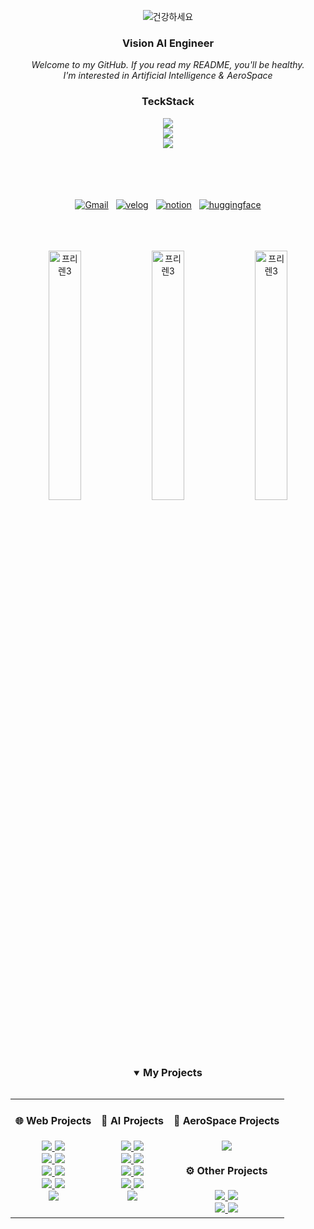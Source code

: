 <div align="center">
  
  ![건강하세요](https://github.com/user-attachments/assets/db14d888-dd48-42ef-a54f-28bcfa972d49)
  <br>
 
  <h3>Vision AI Engineer</h3>
 
 
  <i>
    Welcome to my GitHub. If you read my README, you'll be healthy.
  </i>
  
  <br>
  <i>
  I'm interested in Artificial Intelligence & AeroSpace
  </i>
  
  <h3>TeckStack</h3>
  
  <a href="https://skillicons.dev">
     <img src="https://skillicons.dev/icons?i=python,c,cpp,java" />
     <br/>
     <img src="https://skillicons.dev/icons?i=pytorch,sklearn,tensorflow,nodejs" />
     <br/>
     <img src="https://skillicons.dev/icons?i=vscode,visualstudio,eclipse,anaconda" />
  </a>
<br>
  <br>
    <br>
      <br>
    <p align="center">
    <br>
   <a href="mailto:tjddls207@gmail.com"><img alt="Gmail" src="https://img.shields.io/badge/Gmail-D14836?style=for-the-badge&logo=gmail&logoColor=white"/></a> &nbsp
   <a href="https://velog.io/@espada105/posts" target="_blank"><img alt="velog" src="https://img.shields.io/badge/Velog-20C997?style=for-the-badge&logo=Velog&logoColor=white"/></a> &nbsp
   <a href="https://www.notion.so/Developer_SeongIn-Hong-968f29ca627e4f51b306aafdf47d6db7" target="_blank"><img alt="notion" src="https://img.shields.io/badge/notion-000000?style=for-the-badge&logo=Notion&logoColor=white"/></a> &nbsp
  <a href="https://huggingface.co/espada105" target="_blank"><img alt="huggingface" src="https://img.shields.io/badge/huggingface-FFD21E?style=for-the-badge&logo=huggingFace&logoColor=black"/></a>   
  </p> 
  
  <br>
    <br>
      <br>
<img src="https://github.com/user-attachments/assets/7d73e9ee-5cdf-4b1f-b6cc-4ac9713db4e2" width="32%" alt="프리렌3">
<img src="https://github.com/user-attachments/assets/7d73e9ee-5cdf-4b1f-b6cc-4ac9713db4e2" width="32%" alt="프리렌3">
<img src="https://github.com/user-attachments/assets/7d73e9ee-5cdf-4b1f-b6cc-4ac9713db4e2" width="32%" alt="프리렌3">
<!-- <img src="https://github.com/user-attachments/assets/7d73e9ee-5cdf-4b1f-b6cc-4ac9713db4e2" width="16%" alt="프리렌3">
<img src="https://github.com/user-attachments/assets/7d73e9ee-5cdf-4b1f-b6cc-4ac9713db4e2" width="16%" alt="프리렌3">
<img src="https://github.com/user-attachments/assets/7d73e9ee-5cdf-4b1f-b6cc-4ac9713db4e2" width="16%" alt="프리렌3">
 -->


  <br>
    <br>
      <br>
      
  <details open>
    <summary><h3 style="display: inline-block;">My Projects</h3></summary>

  <table border="0" cellspacing="0" cellpadding="10" style="border-collapse: collapse; border: none;">
    <tr style="border: none; background-color: transparent;">
      <td align="center" style="border: none; vertical-align: top; background-color: transparent;">
        <h4>🌐 Web Projects</h4>
        <div align="center">
          <a href="https://github.com/espada105/summerproject" target="_blank">
            <img src="https://img.shields.io/badge/Summer_Project-181717?style=for-the-badge&logo=github&logoColor=white"/>
          </a>
          <a href="https://github.com/espada105/React" target="_blank">
            <img src="https://img.shields.io/badge/React-181717?style=for-the-badge&logo=react&logoColor=61DAFB"/>
          </a>
          <br>
          <a href="https://github.com/espada105/HSU_FestivalSite" target="_blank">
            <img src="https://img.shields.io/badge/HSU_Festival_Site-181717?style=for-the-badge&logo=github&logoColor=white"/>
          </a>
          <a href="https://github.com/espada105/LikeLion_Hackathon_2023" target="_blank">
            <img src="https://img.shields.io/badge/LikeLion_Hackathon_2023-181717?style=for-the-badge&logo=github&logoColor=white"/>
          </a>
          <br>
          <a href="https://github.com/espada105/LikeLion_Ideathon_2023" target="_blank">
            <img src="https://img.shields.io/badge/LikeLion_Ideathon_2023-181717?style=for-the-badge&logo=github&logoColor=white"/>
          </a>
          <a href="https://github.com/espada105/InternetProgramming" target="_blank">
            <img src="https://img.shields.io/badge/Internet_Programming-181717?style=for-the-badge&logo=github&logoColor=white"/>
          </a>
          <br>
          <a href="https://github.com/espada105/Chippo_web" target="_blank">
            <img src="https://img.shields.io/badge/Chippo_Web-181717?style=for-the-badge&logo=github&logoColor=white"/>
          </a>
          <a href="https://github.com/espada105/HSU_FestivalSite_Front" target="_blank">
            <img src="https://img.shields.io/badge/HSU_Festival_Frontend-181717?style=for-the-badge&logo=github&logoColor=white"/>
          </a>
          <br>
          <a href="https://github.com/espada105/helpService" target="_blank">
            <img src="https://img.shields.io/badge/Help_Service-181717?style=for-the-badge&logo=github&logoColor=white"/>
          </a>
        </div>
      </td>
      <td align="center" style="border: none; vertical-align: top; background-color: transparent;">
        <h4>🧠 AI Projects</h4>
        <div align="center">
          <a href="https://github.com/espada105/OpenCV" target="_blank">
            <img src="https://img.shields.io/badge/OpenCV-181717?style=for-the-badge&logo=opencv&logoColor=white"/>
          </a>
          <a href="https://github.com/espada105/AI_Predicting_Pregnancy_Success" target="_blank">
            <img src="https://img.shields.io/badge/AI_Pregnancy_Prediction-181717?style=for-the-badge&logo=github&logoColor=white"/>
          </a>
          <br>
          <a href="https://github.com/espada105/NewRecipe" target="_blank">
            <img src="https://img.shields.io/badge/New_Recipe-181717?style=for-the-badge&logo=github&logoColor=white"/>
          </a>
          <a href="https://github.com/espada105/NVIDIA-CUDA-Parallel-Processing" target="_blank">
            <img src="https://img.shields.io/badge/NVIDIA_CUDA-181717?style=for-the-badge&logo=nvidia&logoColor=76B900"/>
          </a>
          <br>
          <a href="https://github.com/espada105/Artificial-Intelligence-Programming" target="_blank">
            <img src="https://img.shields.io/badge/AI_Programming-181717?style=for-the-badge&logo=github&logoColor=white"/>
          </a>
          <a href="https://github.com/espada105/ArtificialIntelligenceAlgorithm" target="_blank">
            <img src="https://img.shields.io/badge/AI_Algorithm-181717?style=for-the-badge&logo=github&logoColor=white"/>
          </a>
          <br>
          <a href="https://github.com/espada105/MachineLearning" target="_blank">
            <img src="https://img.shields.io/badge/Machine_Learning-181717?style=for-the-badge&logo=scikit-learn&logoColor=F7931E"/>
          </a>
          <a href="https://github.com/espada105/DisplayDefectPredictionModel" target="_blank">
            <img src="https://img.shields.io/badge/Display_Defect_Prediction-181717?style=for-the-badge&logo=github&logoColor=white"/>
          </a>
          <br>
          <a href="https://github.com/espada105/ComputerVision-and-Deep-learning" target="_blank">
            <img src="https://img.shields.io/badge/CV_&_Deep_Learning-181717?style=for-the-badge&logo=github&logoColor=white"/>
          </a>
        </div>
      </td>
      <td align="center" style="border: none; vertical-align: top; background-color: transparent;">
        <h4>🚀 AeroSpace Projects</h4>
        <div align="center">
          <a href="https://github.com/espada105/satellite_simulator" target="_blank">
            <img src="https://img.shields.io/badge/Satellite_Simulator-181717?style=for-the-badge&logo=github&logoColor=white"/>
          </a>
        </div>
        <h4>⚙️ Other Projects</h4>
        <div align="center">
          <a href="https://github.com/espada105/Algorithm" target="_blank">
            <img src="https://img.shields.io/badge/Algorithm-181717?style=for-the-badge&logo=github&logoColor=white"/>
          </a>
          <a href="https://github.com/espada105/Discord_HitoriGotoh" target="_blank">
            <img src="https://img.shields.io/badge/Discord_Bot-181717?style=for-the-badge&logo=discord&logoColor=5865F2"/>
          </a>
          <br>
          <a href="https://github.com/espada105/ToyProject" target="_blank">
            <img src="https://img.shields.io/badge/Toy_Projects-181717?style=for-the-badge&logo=github&logoColor=white"/>
          </a>
          <a href="https://github.com/espada105/ProgramingPractice" target="_blank">
            <img src="https://img.shields.io/badge/Programming_Practice-181717?style=for-the-badge&logo=github&logoColor=white"/>
          </a>
        </div>
      </td>
    </tr>
  </table>
  </details>
  

  
</div>
